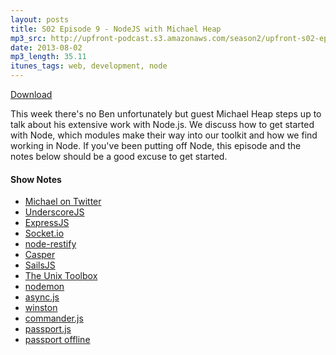 ```yaml
---
layout: posts
title: S02 Episode 9 - NodeJS with Michael Heap
mp3_src: http://upfront-podcast.s3.amazonaws.com/season2/upfront-s02-episode9.mp3
date: 2013-08-02
mp3_length: 35.11
itunes_tags: web, development, node
---
```


<a href="http://upfront-podcast.s3.amazonaws.com/season2/upfront-s02-episode9.mp3" class="download-button">Download</a>

This week there's no Ben unfortunately but guest Michael Heap steps up to talk about his extensive work with Node.js. We discuss how to get started with Node, which modules make their way into our toolkit and how we find working in Node. If you've been putting off Node, this episode and the notes below should be a good excuse to get started.

#### Show Notes
- [Michael on Twitter](http://twitter.com/mheap)
- [UnderscoreJS](http://underscorejs.org/)
- [ExpressJS](http://expressjs.com/)
- [Socket.io](http://socket.io/)
- [node-restify](https://github.com/mcavage/node-restify)
- [Casper](https://github.com/phuu/casper)
- [SailsJS](http://sailsjs.org/)
- [The Unix Toolbox](http://theunixtoolbox.com/)
- [nodemon](https://github.com/remy/nodemon)
- [async.js](https://github.com/caolan/async)
- [winston](https://github.com/flatiron/winston)
- [commander.js](https://github.com/visionmedia/commander.js/)
- [passport.js](http://passportjs.org/)
- [passport offline](https://github.com/mheap/passport-offline)
